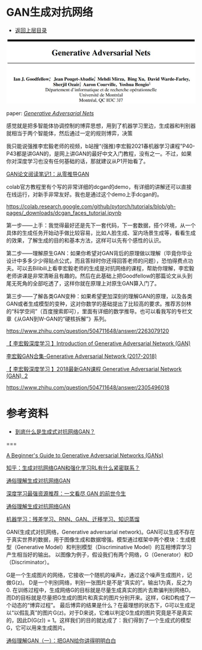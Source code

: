 # GAN生成对抗网络

* [返回上层目录](../deep-generative-models.md)





![gan-paper](pic/gan-paper.jpg)



paper: [*Generative Adversarial Nets*](https://papers.nips.cc/paper/2014/file/5ca3e9b122f61f8f06494c97b1afccf3-Paper.pdf)



感觉就是把多智能体协调控制的博弈思想，用到了机器学习里边，生成器和判别器就相当于两个智能体，然后通过一定的规则博弈，决策



我只能说强推李宏毅老师的视频，b站搜“(强推)李宏毅2021春机器学习课程”P40-P43都是讲GAN的，是网上讲GAN的最好中文入门教程，没有之一。不过，如果你对深度学习也没有任何基础的话，那就建议从P1开始看了。

[GAN论文阅读笔记1：从零推导GAN](https://zhuanlan.zhihu.com/p/56861824)

colab官方教程里有个写的非常详细的dcgan的demo，有详细的讲解还可以直接在线运行，对新手非常友好。我也是通过这个demo上手dcgan的。

https://colab.research.google.com/github/pytorch/tutorials/blob/gh-pages/_downloads/dcgan_faces_tutorial.ipynb



第一步——上手：我觉得最好还是先下一套代码，下一套数据，搭个环境，从一个具体的生成任务开始动手做比较容易，比如人脸生成、室内场景生成等，看看生成的效果，了解生成的目的和基本方法，这样可以先有个感性的认识。

第二步——理解原生GAN：如果你希望对GAN背后的原理做以理解（毕竟你毕业设计中多多少少得贴点公式，而且答辩时你还得回答老师的问题），恐怕得费点功夫。可以去Bilibili上看李宏毅老师的生成是对抗网络的课程，帮助你理解，李宏毅老师讲课是非常清晰且有趣的。然后在此基础上把Goodfellow的那篇论文从头到尾无死角的全部吃透了，这样你就在原理上对原生GAN算入门了。

第三步——了解各类GAN变种：如果希望更加深刻的理解GAN的原理，以及各类GAN或者生成模型的变种，这对你数学的基础提出了比较高的要求。推荐苏剑林的“科学空间”（百度搜索即可），里面有详细的数学推导。也可以看我写的专栏文章《从GAN到W-GAN的“硬核拆解”》系列。

https://www.zhihu.com/question/504711648/answer/2263079120



[【 李宏毅深度学习 】Introduction of Generative Adversarial Network (GAN)](https://www.bilibili.com/video/av17412504/)

[李宏毅GAN合集-Generative Adversarial Network (2017-2018)](https://www.bilibili.com/video/BV1NZ4y1A78D)

[【 李宏毅深度学习 】2018最新GAN课程 Generative Adversarial Network (GAN), 2](https://www.bilibili.com/video/BV17W411F7Fs)



https://www.zhihu.com/question/504711648/answer/2305496018



# 参考资料

- [到底什么是生成式对抗网络GAN？](https://zhuanlan.zhihu.com/p/26994666)

===



[A Beginner's Guide to Generative Adversarial Networks (GANs)](https://wiki.pathmind.com/generative-adversarial-network-gan)

[知乎：生成对抗网络GAN和强化学习RL有什么紧密联系？](https://www.zhihu.com/question/304751079/answer/546364527)







[通俗理解生成对抗网络GAN](https://zhuanlan.zhihu.com/p/33752313)

[深度学习最强资源推荐：一文看尽 GAN 的前世今生](https://mp.weixin.qq.com/s/_nqL1REIKwPB6yHm7XCpjQ)

[通俗理解生成对抗网络GAN](https://zhuanlan.zhihu.com/p/33752313)



[机器学习：残差学习、RNN、GAN、迁移学习、知识蒸馏](https://blog.csdn.net/holly_Z_P_F/article/details/122337962)

GAN(生成式对抗网络，Generative adversarial network)。GAN可以生成不存在于真实世界的数据，用于图像生成和数据增强。模型通过框架中两个模块：生成模型（Generative Model）和判别模型（Discriminative Model）的互相博弈学习产生相当好的输出。
以图像为例子，假设我们有两个网络，G（Generator）和D（Discriminator）。

G是一个生成图片的网络，它接收一个随机的噪声z，通过这个噪声生成图片，记做G(z)。
D是一个判别网络，判别一张图片是不是“真实的”。输出1为真，反之为0.
在训练过程中，生成网络G的目标就是尽量生成真实的图片去欺骗判别网络D。而D的目标就是尽量把G生成的图片和真实的图片分别开来。这样，G和D构成了一个动态的“博弈过程”。
最后博弈的结果是什么？在最理想的状态下，G可以生成足以“以假乱真”的图片G(z)。对于D来说，它难以判定G生成的图片究竟是不是真实的，因此D(G(z)) = 1。这样我们的目的就达成了：我们得到了一个生成式的模型G，它可以用来生成图片。

[通俗理解GAN（一）：把GAN给你讲得明明白白](https://zhuanlan.zhihu.com/p/266677860)

